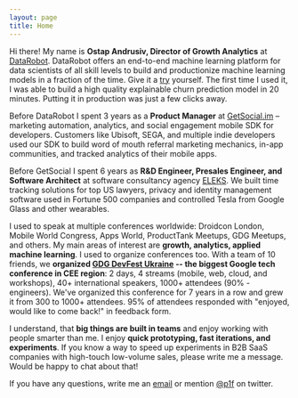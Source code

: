 ```yaml
---
layout: page
title: Home
---
```

Hi there! 
My name is **Ostap Andrusiv, Director of Growth Analytics** at [DataRobot](https://datarobot.com/). DataRobot offers an end-to-end machine learning platform for data scientists of all skill levels to build and productionize machine learning models in a fraction of the time. Give it a [try](https://www.datarobot.com/trial) yourself. The first time I used it, I was able to build a high quality explainable churn prediction model in 20 minutes. Putting it in production was just a few clicks away.

Before DataRobot I spent 3 years as a **Product Manager** at [GetSocial.im](https://www.getsocial.im) – marketing automation, analytics, and social engagement mobile SDK for developers. Customers like Ubisoft, SEGA, and multiple indie developers used our SDK to build word of mouth referral marketing mechanics, in-app communities, and tracked analytics of their mobile apps.

Before GetSocial I spent 6 years as **R&amp;D Engineer, Presales Engineer, and Software Architect** at software consultancy agency [ELEKS](https://eleks.com/). We built time tracking solutions for top US lawyers, privacy and identity management software used in Fortune 500 companies and controlled Tesla from Google Glass and other wearables.

I used to speak at multiple conferences worldwide: Droidcon London, Mobile World Congress, Apps World, ProductTank Meetups, GDG Meetups, and others. My main areas of interest are **growth, analytics, applied machine learning**. I used to organize conferences too. With a team of 10 friends, we **organized [GDG DevFest Ukraine](https://devfest.gdg.org.ua) -- the biggest Google tech conference in CEE region**: 2 days, 4 streams (mobile, web, cloud, and workshops), 40+ international speakers, 1000+ attendees (90% - engineers). We've organized this conference for 7 years in a row and grew it from 300 to 1000+ attendees. 95% of attendees responded with "enjoyed, would like to come back!" in feedback form.

I understand, that **big things are built in teams** and enjoy working with people smarter than me. I enjoy **quick prototyping, fast iterations, and experiments**. If you know a way to speed up experiments in B2B SaaS companies with high-touch low-volume sales, please write me a message. Would be happy to chat about that!

If you have any questions, write me an [email](mailto:ostap@andrusiv.com?subject=Let&#39;s%20Talk) or mention [@p1f](https://twitter.com/p1f) on twitter.
